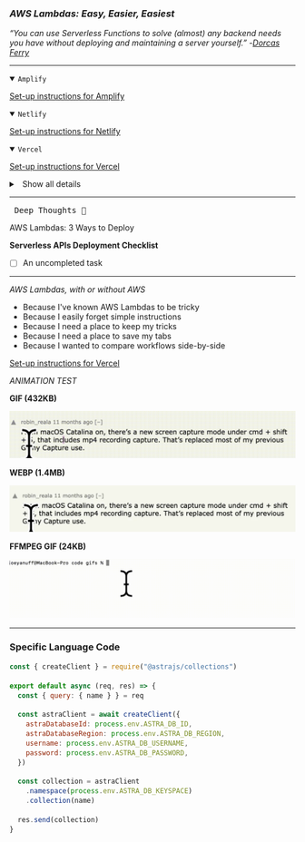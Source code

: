 ### *AWS Lambdas: Easy, Easier, Easiest* ###


*“You can use Serverless Functions to solve (almost) any backend needs you have without deploying and maintaining a server yourself.”*
-[_Dorcas Ferry_](https://morioh.com/p/dc014b3356d2)

- - -

<details open>
  <summary><code>Amplify</code></summary>
  <p>

  [Set-up instructions for Amplify](amplify)
  </p>
  </details>

<details open>
  <summary><code>Netlify</code></summary>
  <p>

  [Set-up instructions for Netlify](netlify)
  </p>
</details>

<details open>
  <summary><code>Vercel</code></summary>
  <p>

  [Set-up instructions for Vercel](vercel)
  </p>
</details>

<details>
<summary><a class="btnfire small stroke"><em class="fas fa-chevron-circle-down"></em>&nbsp;&nbsp;Show all details</a>  </summary>

  <p>

  [Set-up instructions for Vercel](vercel)
  </p>
</details>

- - -


<kbd>&nbsp;Deep Thoughts :thought_balloon:</kbd>

AWS Lambdas: 3 Ways to Deploy

**Serverless APIs Deployment Checklist**

- [ ] An uncompleted task

---

*AWS Lambdas, with or without AWS*

* Because I've known AWS Lambdas to be tricky
* Because I easily forget simple instructions
* Because I need a place to keep my tricks
* Because I need a place to save my tabs
* Because I wanted to compare workflows side-by-side



[Set-up instructions for Vercel](vercel/README.md)



*ANIMATION TEST*

**GIF (432KB)**

![gif of selectiont](assets/selection.gif)

**WEBP (1.4MB)**

![webp of selection](assets/selected.webp)


**FFMPEG GIF (24KB)**

![gif of selectiont](assets/ls.gif)

---

### Specific Language Code ###


```javascript
const { createClient } = require("@astrajs/collections")

export default async (req, res) => {
  const { query: { name } } = req

  const astraClient = await createClient({
    astraDatabaseId: process.env.ASTRA_DB_ID,
    astraDatabaseRegion: process.env.ASTRA_DB_REGION,
    username: process.env.ASTRA_DB_USERNAME,
    password: process.env.ASTRA_DB_PASSWORD,
  })

  const collection = astraClient
    .namespace(process.env.ASTRA_DB_KEYSPACE)
    .collection(name)

  res.send(collection)
}
```